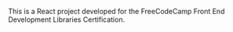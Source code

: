 This is a React project developed for the FreeCodeCamp Front End Development Libraries Certification.
